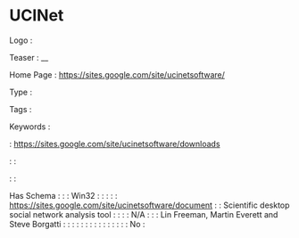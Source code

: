 # UCINet

Logo
: ![]()

Teaser
: __

Home Page
: https://sites.google.com/site/ucinetsoftware/

Type
: 

Tags
: 

Keywords
: 

: https://sites.google.com/site/ucinetsoftware/downloads


: 
: 

: 
: 

Has Schema
: 
: 
: Win32
: 
: 
: 
: 
: https://sites.google.com/site/ucinetsoftware/document
: 
: Scientific desktop social network analysis tool
: 
: 
: 
: N/A
: 
: 
: Lin Freeman, Martin Everett and Steve Borgatti
: 
: 
: 
: 
: 
: 
: 
: 
: 
: 
: 
: 
: 
: 
: No
: 
